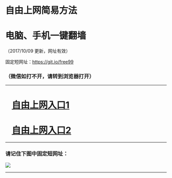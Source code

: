 ﻿# 自由上网简易方法

# 电脑、手机一键翻墙

（2017/10/09 更新，网址有效）

固定短网址：https://git.io/free99

### （微信如打不开，请转到浏览器打开）


***





# &nbsp;&nbsp; <a href="http://ft965112591.fwq-tz-1001.info/fwqtz01.html?t=10090012513 " target="_blank">自由上网入口1</a>
# &nbsp;&nbsp; <a href="http://ft352022424.fwq-tz-1002.info/fwqtz02.html?t=100900127909 " target="_blank">自由上网入口2</a>
***

### 请记住下图中固定短网址：

<img src="https://s3-us-west-2.amazonaws.com/fwq-1001/yjfq-20170905okok.png" /> 


***

